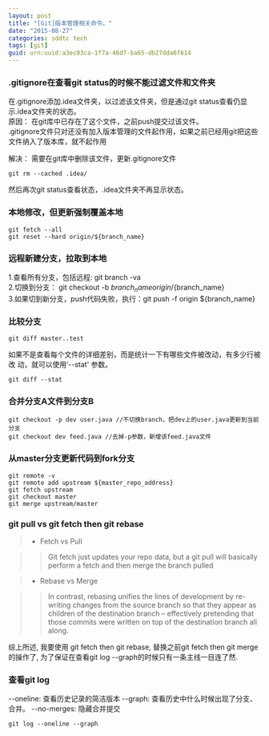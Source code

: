 ```yaml
---
layout: post
title: "[Git]版本管理相关命令。"
date: "2015-08-27"
categories: sddtc tech
tags: [git]
guid: urn:uuid:a3ec03ca-1f7a-46d7-ba65-db27dda6f614
---
```


### .gitignore在查看git status的时候不能过滤文件和文件夹  
在.gitignore添加.idea文件夹，以过滤该文件夹，但是通过git status查看仍显示.idea文件夹的状态。  
原因：
在git库中已存在了这个文件，之前push提交过该文件。  
.gitignore文件只对还没有加入版本管理的文件起作用，如果之前已经用git把这些文件纳入了版本库，就不起作用  

解决：
需要在git库中删除该文件，更新.gitignore文件

```vim
git rm --cached .idea/
```  

然后再次git status查看状态，.idea文件夹不再显示状态。  

### 本地修改，但更新强制覆盖本地  

```vim
git fetch --all   
git reset --hard origin/${branch_name}
```

### 远程新建分支，拉取到本地  
1.查看所有分支，包括远程: git branch -va   
2.切换到分支： git checkout -b ${branch_name} origin/${branch_name}  
3.如果切到新分支，push代码失败，执行：git push -f origin ${branch_name}  

### 比较分支  

```vim
git diff master..test
```

如果不是查看每个文件的详细差别，而是统计一下有哪些文件被改动，有多少行被改 动，就可以使用‘--stat' 参数。  

```vim
git diff --stat
```

### 合并分支A文件到分支B

```vim
git checkout -p dev user.java //不切换branch，把dev上的user.java更新到当前分支
git checkout dev feed.java //去掉-p参数，新增该feed.java文件
```

### 从master分支更新代码到fork分支

```
git remote -v
git remote add upstream ${master_repo_address}
git fetch upstream
git checkout master
git merge upstream/master
```

### git pull vs git fetch then git rebase

> * Fetch vs Pull

>> Git fetch just updates your repo data, but a git pull will basically perform a fetch and then merge the branch pulled

> * Rebase vs Merge

>> In contrast, rebasing unifies the lines of development by re-writing changes from the source branch so that they appear as children of the destination branch – effectively pretending that those commits were written on top of the destination branch all along.

综上所述, 我要使用 git fetch then git rebase, 替换之前git fetch then git merge的操作了, 为了保证在查看git log --graph的时候只有一条主线一目连了然.

### 查看git log

--oneline: 查看历史记录的简洁版本
--graph: 查看历史中什么时候出现了分支、合并。
--no-merges: 隐藏合并提交

```
git log --oneline --graph
```